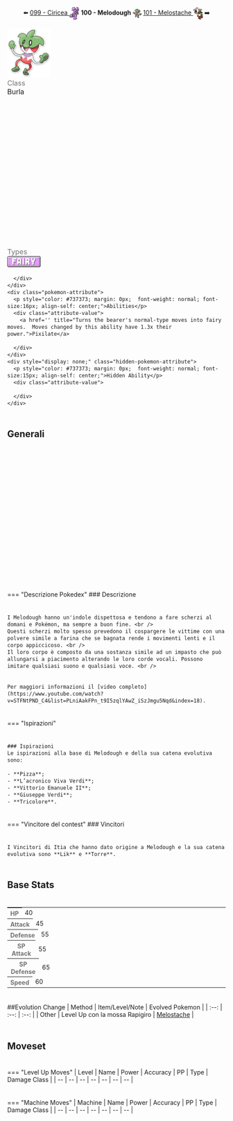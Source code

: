 <div style="text-align: center; margin-bottom: 20px;">
  ⬅️ <a href="https://avventureaditia.github.io/itia-wiki/pokemon/099-ciricea/"> 099 - Ciricea <img src="../../img/icon/ciricea.png" style="vertical-align: middle;"></a>
  <strong>100 - Melodough</strong> 
  <img src="../../img/icon/melodough.png" style="vertical-align: middle;">
  <a href="https://avventureaditia.github.io/itia-wiki/pokemon/101-melostache/"> 101 - Melostache <img src="../../img/icon/melostache.png" style="vertical-align: middle;"></a> ➡️
</div>

<div class="pokemon-attribute-container">
  <img src="../../img/pokemon/melodough.png" width="100"/>

  <div style="display: grid; grid-template-rows: 1fr 1fr 1fr; row-gap: 0.5rem;">
    <div class="pokemon-attribute">
        <p style="color: #737373; margin: 0px;  font-weight: normal; font-size:16px; align-self: center;">Class</p>
        <div class="attribute-value">
          <p style="margin: 0px;  font-weight: normal; font-size:16px; align-self: center;">Burla</p>
        </div>
      </div>
    <div class="pokemon-attribute">
      <p style="color: #737373; margin: 0px; font-weight: normal; font-size: 16px; align-self: center;">Types</p>
      <div class="attribute-value" style="column-gap: 0.5rem;">
        <img src='../../img/types/fairy.png' style='width: 77px; height: 26px;'/>
        
      </div>
    </div>
    <div class="pokemon-attribute">
      <p style="color: #737373; margin: 0px;  font-weight: normal; font-size:16px; align-self: center;">Abilities</p>
      <div class="attribute-value">
        <a href='' title="Turns the bearer's normal-type moves into fairy moves.  Moves changed by this ability have 1.3x their power.">Pixilate</a>
        
      </div>
    </div>
    <div style="display: none;" class="hidden-pokemon-attribute">
      <p style="color: #737373; margin: 0px;  font-weight: normal; font-size:15px; align-self: center;">Hidden Ability</p>
      <div class="attribute-value">
        
      </div>
    </div>
  </div>
</div>

## Generali

=== "Descrizione Pokedex"
    ### Descrizione

    I Melodough hanno un'indole dispettosa e tendono a fare scherzi al domani e Pokémon, ma sempre a buon fine. <br />
    Questi scherzi molto spesso prevedono il cospargere le vittime con una polvere simile a farina che se bagnata rende i movimenti lenti e il corpo appiccicoso. <br />
    Il loro corpo è composto da una sostanza simile ad un impasto che può allungarsi a piacimento alterando le loro corde vocali. Possono imitare qualsiasi suono e qualsiasi voce. <br /> 


    Per maggiori informazioni il [video completo](https://www.youtube.com/watch?v=STFNtPND_C4&list=PLniAakFPn_t9I5zqlYAwZ_iSzJmgu5Nqd&index=18).

=== "Ispirazioni"

    ### Ispirazioni
    Le ispirazioni alla base di Melodough e della sua catena evolutiva sono:
    
    - **Pizza**;
    - **L’acronico Viva Verdi**;
    - **Vittorio Emanuele II**;
    - **Giuseppe Verdi**;
    - **Tricolore**.

=== "Vincitore del contest"
    ### Vincitori

    I Vincitori di Itia che hanno dato origine a Melodough e la sua catena evolutiva sono **Lik** e **Torre**.

## Base Stats
<table style="width: 100%">
  <tbody style="width: 100%;">
    <tr style="display: flex; align-items: center;">
      <th style="color: #737373;" >HP</th>
      <td style="border-top: none; width: 70px">40</td>
      <td style="width: 100%; min-width: 450px; border-top: none;">
        <div style="width: 15%;" class="ranking-bar rank-2">
        </div>
      </td>
    </tr>
    <tr style="display: flex; align-items: center;">
      <th style="color: #737373;">Attack</th>
      <td style="border-top: none; width: 70px">45</td>
      <td style="width: 100%; min-width: 450px; border-top: none;">
        <div style="width: 17%;" class="ranking-bar rank-2">
        </div>
      </td>
    </tr>
    <tr style="display: flex; align-items: center;">
      <th style="color: #737373;">Defense</th>
      <td style="border-top: none; width: 70px">55</td>
      <td style="width: 100%; min-width: 450px; border-top: none;">
        <div style="width: 21%;" class="ranking-bar rank-3">
        </div>
      </td>
    </tr>
    <tr style="display: flex; align-items: center;">
      <th style="color: #737373;">SP Attack</th>
      <td style="border-top: none; width: 70px">55</td>
      <td style="width: 100%; min-width: 450px; border-top: none;">
        <div style="width: 21%;" class="ranking-bar rank-3">
        </div>
      </td>
    </tr>
    <tr style="display: flex; align-items: center;">
      <th style="color: #737373;">SP Defense</th>
      <td style="border-top: none; width: 70px">65</td>
      <td style="width: 100%; min-width: 450px; border-top: none;">
        <div style="width: 25%;" class="ranking-bar rank-3">
        </div>
      </td>
    </tr>
    <tr style="display: flex; align-items: center;">
      <th style="color: #737373;">Speed</th>
      <td style="border-top: none; width: 70px">60</td>
      <td style="width: 100%; min-width: 450px; border-top: none;">
        <div style="width: 23%;" class="ranking-bar rank-3">
        </div>
      </td>
    </tr>
  </tbody>
</table>

##Evolution Change
| Method | Item/Level/Note | Evolved Pokemon |
        | :--: | :--: | :--: |
        | Other | Level Up con la mossa Rapigiro | [Melostache](https://avventureaditia.github.io/itia-wiki/pokemon/101-melostache/) |
        



## Moveset

=== "Level Up Moves"
    | Level | Name | Power | Accuracy | PP | Type | Damage Class |
        | -- | -- | -- | -- | -- | -- | -- |
        
        

=== "Machine Moves"
    | Machine | Name | Power | Accuracy | PP | Type | Damage Class |
        | -- | -- | -- | -- | -- | -- | -- |
        
        
